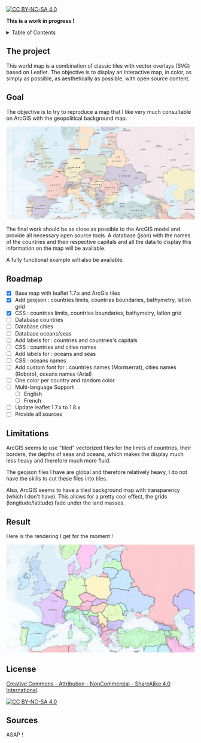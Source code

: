 [![CC BY-NC-SA 4.0][license-shield]][license-url]

**This is a work in progress !**

<details>
  <summary>Table of Contents</summary>
  <ol>
    <li><a href="#the-project">The project</a></li>
    <li><a href="#goal">Goal</a></li>
    <li><a href="#roadmap">Roadmap</a></li>
    <li><a href="#limitations">Limitations</a></li>
    <li><a href="#result">Result</a></li>
    <li><a href="#license">License</a></li>
    <li><a href="#sources">Sources</a></li>
  </ol>
</details>

## The project

This world map is a combination of classic tiles with vector overlays (SVG) based on Leaflet.
The objective is to display an interactive map, in color, as simply as possible, as aesthetically as possible, with open source content.

## Goal

The objective is to try to reproduce a map that I like very much consultable on ArcGIS with the geopolitical background map.

[![ArcGIS map][arcgis-screenshot]](https://www.arcgis.com/apps/mapviewer/)

The final work should be as close as possible to the ArcGIS model and provide all necessary open source tools. A database (json) with the names of the countries and their respective capitals and all the data to display this information on the map will be available.

A fully functional example will also be available.

## Roadmap

- [x] Base map with leaflet 1.7.x and ArcGis tiles
- [x] Add geojson : countries limits, countries boundaries, bathymetry, latlon grid
- [x] CSS : countries limits, countries boundaries, bathymetry, latlon grid
- [ ] Database countries
- [ ] Database cities
- [ ] Database oceans/seas
- [ ] Add labels for : countries and countries's capitals
- [ ] CSS : countries and cities names
- [ ] Add labels for : oceans and seas
- [ ] CSS : oceans names
- [ ] Add custom font for : countries names (Montserrat), cities names (Roboto), oceans names (Arial)
- [ ] One color per country and random color
- [ ] Multi-language Support
    - [ ] English
    - [ ] French
- [ ] Update leaflet 1.7.x to 1.8.x
- [ ] Provide all sources

## Limitations

ArcGIS seems to use "tiled" vectorized files for the limits of countries, their borders, the depths of seas and oceans, which makes the display much less heavy and therefore much more fluid.

The geojson files I have are global and therefore relatively heavy, I do not have the skills to cut these files into tiles.

Also, ArcGIS seems to have a tiled background map with transparency (which I don't have). This allows for a pretty cool effect, the grids (longitude/latitude) fade under the land masses.

## Result

Here is the rendering I get for the moment !

![Result map][map-screenshot]

## License

[Creative Commons - Attribution - NonCommercial - ShareAlike 4.0 International][license-url].

[![CC BY-NC-SA 4.0][license-image]][license-url]

[license-url]: https://creativecommons.org/licenses/by-nc-sa/4.0/
[license-image]: https://licensebuttons.net/l/by-nc-sa/4.0/88x31.png
[license-shield]: https://img.shields.io/badge/License-CC%20BY--NC--SA%204.0-lightgrey.svg?style=for-the-badge
[arcgis-screenshot]: map-arcgis.png
[map-screenshot]: map.png

## Sources

ASAP !